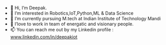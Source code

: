 - 👋 Hi, I’m Deepak.
- 👀 I’m interested in Robotics,IoT,Python,ML & Data Science
- 🌱 I’m currently pursuing M.tech at Indian Institute of Technology Mandi
- 💞️ I’love to work in team of energatic and visionary people.
- 📫 You can reach me out by my Linkedin profile : www.linkedin.com/in/deepakiot

<!---
deepaksahiitm/deepaksahiitm is a ✨ special ✨ repository because its `README.md` (this file) appears on your GitHub profile.
You can click the Preview link to take a look at your changes.
--->
